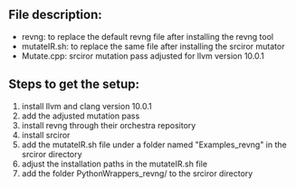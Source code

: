 ## File description:
- revng: to replace the default revng file after installing the revng tool
- mutateIR.sh: to replace the same file after installing the srciror mutator
- Mutate.cpp: srciror mutation pass adjusted for llvm version 10.0.1

## Steps to get the setup:
1. install llvm and clang version 10.0.1
2. add the adjusted mutation pass
3. install revng through their orchestra repository
4. install srciror
5. add the mutateIR.sh file under a folder named "Examples_revng" in the srciror directory
6. adjust the installation paths in the mutateIR.sh file
7. add the folder PythonWrappers_revng/ to the srciror directory
